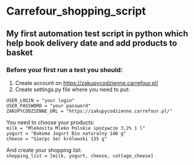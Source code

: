 # Carrefour_shopping_script

## My first automation test script in python which help book delivery date and add products to basket

### Before your first run a test you should:

1. Create account on https://zakupycodzienne.carrefour.pl/
2. Create settings.py file where you need to put:

`USER_LOGIN = "your login"`  
`USER_PASSWORD = "your password"`    
`ZAKUPYCODZIENNE_URL = "https://zakupycodzienne.carrefour.pl/"`

You need to choose your products:  
`milk = "Mlekovita Mleko Polskie spożywcze 3,2% 1 l"`  
`yogurt = "Bakoma Jogurt Bio naturalny 140 g"`  
`cheese = "Sierpc Ser królewski 135 g"`

And create your shopping list:  
`shopping_list = [milk, yogurt, cheese, cottage_cheese]`